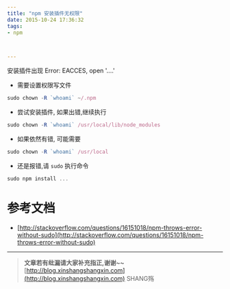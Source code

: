 ```yaml
---
title: "npm 安装插件无权限"
date: 2015-10-24 17:36:32
tags:
- npm



---
```


安装插件出现 Error: EACCES, open '....'
<!-- more -->



-  需要设置权限写文件

```js
sudo chown -R `whoami` ~/.npm
```
- 尝试安装插件, 如果出错,继续执行

```js
sudo chown -R `whoami` /usr/local/lib/node_modules
```
- 如果依然有错, 可能需要

```js
sudo chown -R `whoami` /usr/local
```
- 还是报错,请 `sudo` 执行命令

```js
sudo npm install ...
```


# 参考文档

- [http://stackoverflow.com/questions/16151018/npm-throws-error-without-sudo](http://stackoverflow.com/questions/16151018/npm-throws-error-without-sudo)

-----------------------

> **文章若有纰漏请大家补充指正,谢谢~~**
> [http://blog.xinshangshangxin.com](http://blog.xinshangshangxin.com) SHANG殇



